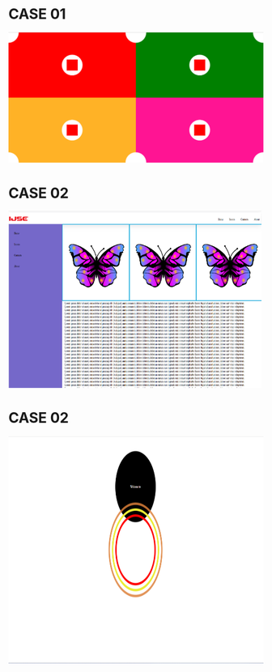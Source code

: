 <h1>CASE 01</h1>
<img src="assets/image/img.png">



<h1>CASE 02</h1>
<img src="assets/image/img_1.png" width="500px" height="350px">



<h1>CASE 02</h1>
<img src="assets/image/img_2.png" width="600px" height="450px">
